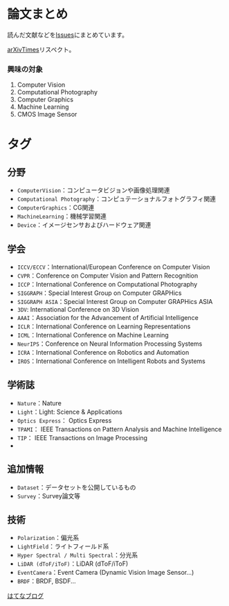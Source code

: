 # 論文まとめ
読んだ文献などを[Issues](https://github.com/tkuri/papers/issues)にまとめています。

[arXivTimes](https://github.com/arXivTimes/arXivTimes)リスペクト。

### 興味の対象
1. Computer Vision
2. Computational Photography
3. Computer Graphics
4. Machine Learning
5. CMOS Image Sensor 


# タグ
## 分野
- `ComputerVision`：コンピュータビジョンや画像処理関連
- `Computational Photography`：コンピュテーショナルフォトグラフィ関連
- `ComputerGraphics`：CG関連
- `MachineLearning`：機械学習関連
- `Device`：イメージセンサおよびハードウェア関連

## 学会
- `ICCV/ECCV`：International/European Conference on Computer Vision
- `CVPR`：Conference on Computer Vision and Pattern Recognition
- `ICCP`：International Conference on Computational Photography
- `SIGGRAPH`：Special Interest Group on Computer GRAPHics
- `SIGGRAPH ASIA`：Special Interest Group on Computer GRAPHics ASIA
- `3DV`: International Conference on 3D Vision
- `AAAI`：Association for the Advancement of Artificial Intelligence
- `ICLR`：International Conference on Learning Representations
- `ICML`：International Conference on Machine Learning
- `NeurIPS`：Conference on Neural Information Processing Systems
- `ICRA`：International Conference on Robotics and Automation
- `IROS`：International Conference on Intelligent Robots and Systems

## 学術誌
- `Nature`：Nature
- `Light`：Light: Science & Applications
- `Optics Express`： Optics Express
- `TPAMI`： IEEE Transactions on Pattern Analysis and Machine Intelligence
- `TIP`： IEEE Transactions on Image Processing
- 
## 追加情報
- `Dataset`：データセットを公開しているもの
- `Survey`：Survey論文等

## 技術
- `Polarization`：偏光系
- `LightField`：ライトフィールド系
- `Hyper Spectral / Multi Spectral`：分光系
- `LiDAR (dToF/iToF)`：LiDAR (dToF/iToF) 
- `EventCamera`：Event Camera (Dynamic Vision Image Sensor...) 
- `BRDF`：BRDF, BSDF...

[はてなブログ](https://klb.hatenablog.com/entry/portal)
